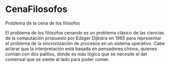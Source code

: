 CenaFilosofos
=============

Problema de la cena de los fiósofos

El problema de los filósofos cenando es un problema clásico de las ciencias de la computación propuesto por Edsger Dijkstra en 1965 para representar el problema de la sincronización de procesos en un sistema operativo. Cabe aclarar que la interpretación está basada en pensadores chinos, quienes comían con dos palillos, donde es más lógico que se necesite el del comensal que se siente al lado para poder comer.
